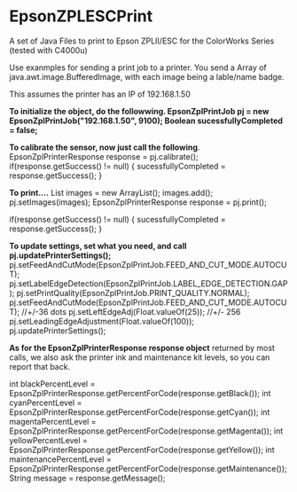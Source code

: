 # EpsonZPLESCPrint
A set of Java Files to print to Epson ZPLII/ESC for the ColorWorks Series (tested with C4000u)

Use exanmples for sending a print job to a printer. You send a Array of java.awt.image.BufferedImage, with each image being a lable/name badge. 

This assumes the printer has an IP of 192.168.1.50

**To initialize the object, do the followwing. 
EpsonZplPrintJob pj = new EpsonZplPrintJob("192.168.1.50", 9100);
Boolean sucessfullyCompleted = false;**

**To calibrate the sensor, now just call the following**. 
EpsonZplPrinterResponse response = pj.calibrate();
if(response.getSuccess() != null) {
  sucessfullyCompleted = response.getSuccess();
}


**To print....**
List<BufferedImage> images = new ArrayList<BufferedImage>();
images.add(<your image>);
pj.setImages(images);
EpsonZplPrinterResponse response = pj.print();

if(response.getSuccess() != null) {
  sucessfullyCompleted = response.getSuccess();
}


**To update settings, set what you need, and call pj.updatePrinterSettings();**
pj.setFeedAndCutMode(EpsonZplPrintJob.FEED_AND_CUT_MODE.AUTOCUT);
pj.setLabelEdgeDetection(EpsonZplPrintJob.LABEL_EDGE_DETECTION.GAP);
pj.setPrintQuality(EpsonZplPrintJob.PRINT_QUALITY.NORMAL);
pj.setFeedAndCutMode(EpsonZplPrintJob.FEED_AND_CUT_MODE.AUTOCUT);
//+/-36 dots
pj.setLeftEdgeAdj(Float.valueOf(25));
//+/- 256
pj.setLeadingEdgeAdjustment(Float.valueOf(100));
pj.updatePrinterSettings();	


**As for the EpsonZplPrinterResponse response object** returned by most calls, we also ask the printer ink and maintenance kit levels, so you can report that back.

int blackPercentLevel = EpsonZplPrinterResponse.getPercentForCode(response.getBlack());
int cyanPercentLevel = EpsonZplPrinterResponse.getPercentForCode(response.getCyan());
int magentaPercentLevel = EpsonZplPrinterResponse.getPercentForCode(response.getMagenta());
int yellowPercentLevel = EpsonZplPrinterResponse.getPercentForCode(response.getYellow());
int maintenancePercentLevel = EpsonZplPrinterResponse.getPercentForCode(response.getMaintenance());
String message = response.getMessage();

		
